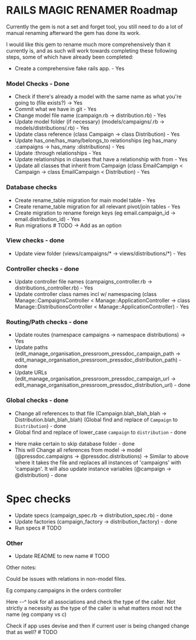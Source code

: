 # RAILS MAGIC RENAMER Roadmap

Currently the gem is not a set and forget tool, you still need to do a lot of manual renaming afterward the gem has done its work. 

I would like this gem to rename much more comprehensively than it currently is, and as such will work towards completing these following steps, some of which have already been completed:

* Create a comprehensive fake rails app. - Yes

### Model Checks - Done
* Check if there's already a model with the same name as what you're going to (file exists?) -> Yes
* Commit what we have in git - Yes
* Change model file name (campaign.rb -> distribution.rb) - Yes
* Update model folder (if necessary) (models/campaigns/.rb -> models/distributions/.rb) - Yes
* Update class reference (class Campaign -> class Distribution) - Yes
* Update has_one/has_many/belongs_to relationships (eg has_many :campaigns -> has_many :distributions) - Yes
* Update :through relationships - Yes
* Update relationships in classes that have a relationship with from - Yes
* Update all classes that inherit from Campaign (class EmailCampign < Campaign -> class EmailCampaign < Distribution) - Yes

### Database checks
* Create rename_table migration for main model table - Yes
* Create rename_table migration for all relevant pivot/join tables - Yes
* Create migration to rename foreign keys (eg email.campaign_id -> email.distribution_id) - Yes
* Run migrations # TODO -> Add as an option

### View checks - done
* Update view folder (views/campaigns/* -> views/distributions/*) - Yes

### Controller checks - done
* Update controller file names (campaigns_controller.rb -> distributions_controller.rb) - Yes
* Update controller class names incl w/ namespacing (class Manage::CampaignsController < Manage::ApplicationController -> class Manage::DistributionsController < Manage::ApplicationController) - Yes

### Routing/Path checks - done
* Update routes (namespace campaigns -> namespace distributions) -> Yes
* Update paths (edit_manage_organisation_pressroom_pressdoc_campaign_path -> edit_manage_organisation_pressroom_pressdoc_distribution_path) - done
* Update URLs (edit_manage_organisation_pressroom_pressdoc_campaign_url -> edit_manage_organisation_pressroom_pressdoc_distribution_url) - done

### Global checks - done
* Change all references to that file (Campaign.blah_blah_blah -> Distribution.blah_blah_blah) (Global find and replace of `Campaign` to `Distribution`) - done
* Global find and replace of lower_case `campaign` to `distribution` - done
- Here make certain to skip database folder - done
- This will Change all references from model -> model (@pressdoc.campaigns -> @pressdoc.distributions) -> Similar to above where it takes the file and replaces all instances of 'campaigns' with 'campaign'. It will also update instance variables (@campaign -> @distribution) - done

# Spec checks
* Update specs (campaign_spec.rb -> distribution_spec.rb) - done
* Update factories (campaign_factory -> distribution_factory) - done
* Run specs # TODO

### Other
* Update README to new name # TODO

Other notes:

Could be issues with relations in non-model files.

Eg company.campaigns in the orders controller

Here --^ look for all associations and check the type of the caller. Not strictly a necessity as the type of the caller is what matters most not the name (eg company vs c)

Check if app uses devise and then if current user is being changed change that as well? # TODO
